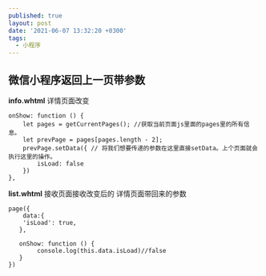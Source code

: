 ```yaml
---
published: true
layout: post
date: '2021-06-07 13:32:20 +0300'
tags:
  - 小程序
---
```

## 微信小程序返回上一页带参数

**info.whtml**
详情页面改变

```
onShow: function () {
	let pages = getCurrentPages(); //获取当前页面js里面的pages里的所有信息。
	let prevPage = pages[pages.length - 2];
	prevPage.setData({ // 将我们想要传递的参数在这里直接setData。上个页面就会执行这里的操作。
		isLoad: false
	})
},
```


**list.whtml**
接收页面接收改变后的 详情页面带回来的参数

```
page({
	data:{
    'isLoad': true,
   },
   
   onShow: function () {
   		console.log(this.data.isLoad)//false
   }
})
```
